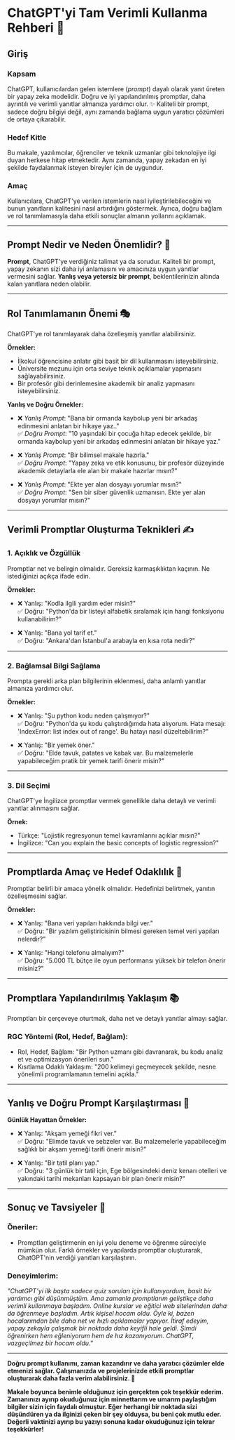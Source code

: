 # ChatGPT'yi Tam Verimli Kullanma Rehberi 🚀

## Giriş

### **Kapsam**  
ChatGPT, kullanıcılardan gelen istemlere (*prompt*) dayalı olarak yanıt üreten bir yapay zeka modelidir. Doğru ve iyi yapılandırılmış promptlar, daha ayrıntılı ve verimli yanıtlar almanıza yardımcı olur. ✨ Kaliteli bir prompt, sadece doğru bilgiyi değil, aynı zamanda bağlama uygun yaratıcı çözümleri de ortaya çıkarabilir.

### **Hedef Kitle**  
Bu makale, yazılımcılar, öğrenciler ve teknik uzmanlar gibi teknolojiye ilgi duyan herkese hitap etmektedir. Aynı zamanda, yapay zekadan en iyi şekilde faydalanmak isteyen bireyler için de uygundur.  

### **Amaç**  
Kullanıcılara, ChatGPT'ye verilen istemlerin nasıl iyileştirilebileceğini ve bunun yanıtların kalitesini nasıl artırdığını göstermek. Ayrıca, doğru bağlam ve rol tanımlamasıyla daha etkili sonuçlar almanın yollarını açıklamak.  

---

## Prompt Nedir ve Neden Önemlidir? 🤔  
**Prompt**, ChatGPT'ye verdiğiniz talimat ya da sorudur. Kaliteli bir prompt, yapay zekanın sizi daha iyi anlamasını ve amacınıza uygun yanıtlar vermesini sağlar. **Yanlış veya yetersiz bir prompt**, beklentilerinizin altında kalan yanıtlara neden olabilir.

---

## Rol Tanımlamanın Önemi 🎭  
ChatGPT'ye rol tanımlayarak daha özelleşmiş yanıtlar alabilirsiniz.  

**Örnekler:**  
- İlkokul öğrencisine anlatır gibi basit bir dil kullanmasını isteyebilirsiniz.  
- Üniversite mezunu için orta seviye teknik açıklamalar yapmasını sağlayabilirsiniz.  
- Bir profesör gibi derinlemesine akademik bir analiz yapmasını isteyebilirsiniz.  

**Yanlış ve Doğru Örnekler:**  
- ❌ *Yanlış Prompt*: "Bana bir ormanda kaybolup yeni bir arkadaş edinmesini anlatan bir hikaye yaz.."  
  ✅ *Doğru Prompt*: "10 yaşındaki bir çocuğa hitap edecek şekilde, bir ormanda kaybolup yeni bir arkadaş edinmesini anlatan bir hikaye yaz."  

- ❌ *Yanlış Prompt*: "Bir bilimsel makale hazırla."  
  ✅ *Doğru Prompt*: "Yapay zeka ve etik konusunu, bir profesör düzeyinde akademik detaylarla ele alan bir makale hazırlar mısın?"

- ❌ *Yanlış Prompt*: "Ekte yer alan dosyayı yorumlar mısın?"  
  ✅ *Doğru Prompt*: "Sen bir siber güvenlik uzmanısın. Ekte yer alan dosyayı yorumlar mısın?"

---

## Verimli Promptlar Oluşturma Teknikleri ✍️  

### **1. Açıklık ve Özgüllük**  
Promptlar net ve belirgin olmalıdır. Gereksiz karmaşıklıktan kaçının. Ne istediğinizi açıkça ifade edin.

**Örnekler:**  
- ❌ Yanlış: "Kodla ilgili yardım eder misin?"  
  ✅ Doğru: "Python'da bir listeyi alfabetik sıralamak için hangi fonksiyonu kullanabilirim?"  

- ❌ Yanlış: "Bana yol tarif et."  
  ✅ Doğru: "Ankara'dan İstanbul'a arabayla en kısa rota nedir?"  

---

### **2. Bağlamsal Bilgi Sağlama**  
Prompta gerekli arka plan bilgilerinin eklenmesi, daha anlamlı yanıtlar almanıza yardımcı olur.

**Örnekler:**  
- ❌ Yanlış: "Şu python kodu neden çalışmıyor?"  
  ✅ Doğru: "Python'da şu kodu çalıştırdığımda hata alıyorum. Hata mesajı: 'IndexError: list index out of range'. Bu hatayı nasıl düzeltebilirim?"  

- ❌ Yanlış: "Bir yemek öner."  
  ✅ Doğru: "Elde tavuk, patates ve kabak var. Bu malzemelerle yapabileceğim pratik bir yemek tarifi önerir misin?"  

---

### **3. Dil Seçimi**  
ChatGPT'ye İngilizce promptlar vermek genellikle daha detaylı ve verimli yanıtlar alınmasını sağlar.  

**Örnek:**  
- Türkçe: "Lojistik regresyonun temel kavramlarını açıklar mısın?"  
- İngilizce: "Can you explain the basic concepts of logistic regression?"

---

## Promptlarda Amaç ve Hedef Odaklılık 🎯  
Promptlar belirli bir amaca yönelik olmalıdır. Hedefinizi belirtmek, yanıtın özelleşmesini sağlar.  

**Örnekler:**  
- ❌ Yanlış: "Bana veri yapıları hakkında bilgi ver."  
  ✅ Doğru: "Bir yazılım geliştiricisinin bilmesi gereken temel veri yapıları nelerdir?"  

- ❌ Yanlış: "Hangi telefonu almalıyım?"  
  ✅ Doğru: "5.000 TL bütçe ile oyun performansı yüksek bir telefon önerir misiniz?"  

---

## Promptlara Yapılandırılmış Yaklaşım 📚  
Promptları bir çerçeveye oturtmak, daha net ve detaylı yanıtlar almayı sağlar.  

### **RGC Yöntemi (Rol, Hedef, Bağlam):**  
- Rol, Hedef, Bağlam: "Bir Python uzmanı gibi davranarak, bu kodu analiz et ve optimizasyon önerileri sun."  
- Kısıtlama Odaklı Yaklaşım: "200 kelimeyi geçmeyecek şekilde, nesne yönelimli programlamanın temelini açıkla."  

---

## Yanlış ve Doğru Prompt Karşılaştırması 🔄  
**Günlük Hayattan Örnekler:**  
- ❌ Yanlış: "Akşam yemeği fikri ver."  
  ✅ Doğru: "Elimde tavuk ve sebzeler var. Bu malzemelerle yapabileceğim sağlıklı bir akşam yemeği tarifi önerir misin?"  

- ❌ Yanlış: "Bir tatil planı yap."  
  ✅ Doğru: "3 günlük bir tatil için, Ege bölgesindeki deniz kenarı otelleri ve yakındaki tarihi mekanları kapsayan bir plan önerir misin?"  

---

## Sonuç ve Tavsiyeler 🎉  

### **Öneriler:**  
- Promptları geliştirmenin en iyi yolu deneme ve öğrenme süreciyle mümkün olur. Farklı örnekler ve yapılarda promptlar oluşturarak, ChatGPT'nin verdiği yanıtları karşılaştırın.

### **Deneyimlerim:**  
*"ChatGPT’yi ilk başta sadece quiz soruları için kullanıyordum, basit bir yardımcı gibi düşünmüştüm. Ama zamanla promptlarım geliştikçe daha verimli kullanmaya başladım. Online kurslar ve eğitici web sitelerinden daha da öğrenmeye başladım. Artık kişisel hocam oldu. Öyle ki, bazen hocalarımdan bile daha net ve hızlı açıklamalar yapıyor. İtiraf edeyim, yapay zekayla çalışmak bir noktada daha keyifli hale geldi. Şimdi öğrenirken hem eğleniyorum hem de hız kazanıyorum. ChatGPT, vazgeçilmez bir hocam oldu."*

---

**Doğru prompt kullanımı, zaman kazandırır ve daha yaratıcı çözümler elde etmenizi sağlar. Çalışmanızda ve projelerinizde etkili promptlar oluşturarak daha fazla verim alabilirsiniz. 🚀**

**Makale boyunca benimle olduğunuz için gerçekten çok teşekkür ederim. Zamanınızı ayırıp okuduğunuz için minnettarım ve umarım paylaştığım bilgiler sizin için faydalı olmuştur. Eğer herhangi bir noktada sizi düşündüren ya da ilginizi çeken bir şey olduysa, bu beni çok mutlu eder. Değerli vaktinizi ayırıp bu yazıyı sonuna kadar okuduğunuz için tekrar teşekkürler!**
